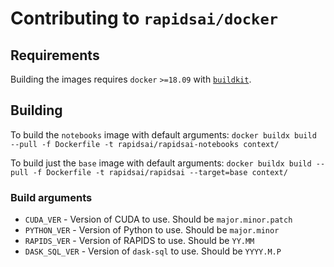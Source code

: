 # Contributing to `rapidsai/docker`

## Requirements

Building the images requires `docker` `>=18.09` with [`buildkit`](https://docs.docker.com/build/buildkit/).

## Building

To build the `notebooks` image with default arguments: `docker buildx build --pull -f Dockerfile -t rapidsai/rapidsai-notebooks context/`

To build just the `base` image with default arguments: `docker buildx build --pull -f Dockerfile -t rapidsai/rapidsai --target=base context/`

### Build arguments

- `CUDA_VER` - Version of CUDA to use. Should be `major.minor.patch`
- `PYTHON_VER` - Version of Python to use. Should be `major.minor`
- `RAPIDS_VER` - Version of RAPIDS to use. Should be `YY.MM`
- `DASK_SQL_VER` - Version of `dask-sql` to use. Should be `YYYY.M.P`
